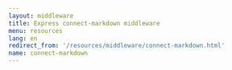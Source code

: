 ```yaml
---
layout: middleware
title: Express connect-markdown middleware
menu: resources
lang: en
redirect_from: '/resources/middleware/connect-markdown.html'
name: connect-markdown
---
```

